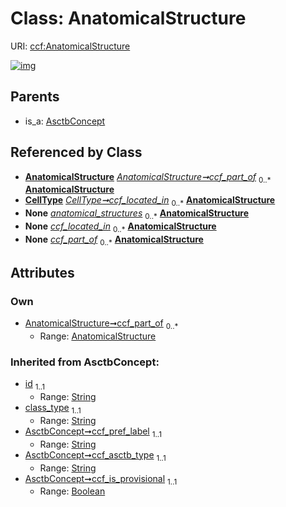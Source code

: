 
# Class: AnatomicalStructure




URI: [ccf:AnatomicalStructure](http://purl.org/ccf/AnatomicalStructure)


[![img](https://yuml.me/diagram/nofunky;dir:TB/class/[CellType],[AsctbConcept],[AnatomicalStructure]<ccf_part_of%200..*-%20[AnatomicalStructure&#124;id(i):string;class_type(i):string;ccf_pref_label(i):string;ccf_asctb_type(i):string;ccf_is_provisional(i):boolean],[CellType]-%20ccf_located_in%200..*>[AnatomicalStructure],[AsctbDataset]++-%20anatomical_structures%200..*>[AnatomicalStructure],[CellType]-%20ccf_located_in(i)%200..*>[AnatomicalStructure],[AsctbConcept]^-[AnatomicalStructure],[AsctbDataset])](https://yuml.me/diagram/nofunky;dir:TB/class/[CellType],[AsctbConcept],[AnatomicalStructure]<ccf_part_of%200..*-%20[AnatomicalStructure&#124;id(i):string;class_type(i):string;ccf_pref_label(i):string;ccf_asctb_type(i):string;ccf_is_provisional(i):boolean],[CellType]-%20ccf_located_in%200..*>[AnatomicalStructure],[AsctbDataset]++-%20anatomical_structures%200..*>[AnatomicalStructure],[CellType]-%20ccf_located_in(i)%200..*>[AnatomicalStructure],[AsctbConcept]^-[AnatomicalStructure],[AsctbDataset])

## Parents

 *  is_a: [AsctbConcept](AsctbConcept.md)

## Referenced by Class

 *  **[AnatomicalStructure](AnatomicalStructure.md)** *[AnatomicalStructure➞ccf_part_of](AnatomicalStructure_ccf_part_of.md)*  <sub>0..\*</sub>  **[AnatomicalStructure](AnatomicalStructure.md)**
 *  **[CellType](CellType.md)** *[CellType➞ccf_located_in](CellType_ccf_located_in.md)*  <sub>0..\*</sub>  **[AnatomicalStructure](AnatomicalStructure.md)**
 *  **None** *[anatomical_structures](anatomical_structures.md)*  <sub>0..\*</sub>  **[AnatomicalStructure](AnatomicalStructure.md)**
 *  **None** *[ccf_located_in](ccf_located_in.md)*  <sub>0..\*</sub>  **[AnatomicalStructure](AnatomicalStructure.md)**
 *  **None** *[ccf_part_of](ccf_part_of.md)*  <sub>0..\*</sub>  **[AnatomicalStructure](AnatomicalStructure.md)**

## Attributes


### Own

 * [AnatomicalStructure➞ccf_part_of](AnatomicalStructure_ccf_part_of.md)  <sub>0..\*</sub>
     * Range: [AnatomicalStructure](AnatomicalStructure.md)

### Inherited from AsctbConcept:

 * [id](id.md)  <sub>1..1</sub>
     * Range: [String](types/String.md)
 * [class_type](class_type.md)  <sub>1..1</sub>
     * Range: [String](types/String.md)
 * [AsctbConcept➞ccf_pref_label](AsctbConcept_ccf_pref_label.md)  <sub>1..1</sub>
     * Range: [String](types/String.md)
 * [AsctbConcept➞ccf_asctb_type](AsctbConcept_ccf_asctb_type.md)  <sub>1..1</sub>
     * Range: [String](types/String.md)
 * [AsctbConcept➞ccf_is_provisional](AsctbConcept_ccf_is_provisional.md)  <sub>1..1</sub>
     * Range: [Boolean](types/Boolean.md)
